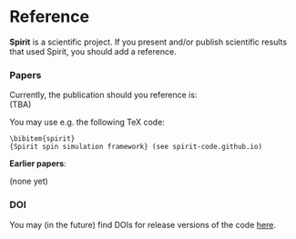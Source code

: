 # Reference

**Spirit** is a scientific project.
If you present and/or publish scientific results that used Spirit,
you should add a reference.


### Papers
Currently, the publication should you reference is:<br />
(TBA)

You may use e.g. the following TeX code:
    
    \bibitem{spirit}
    {Spirit spin simulation framework} (see spirit-code.github.io)

**Earlier papers**:

(none yet)

[1]: https://github.com/spirit-code/spirit/releases



### DOI
You may (in the future) find DOIs for release versions of the code [here][1].